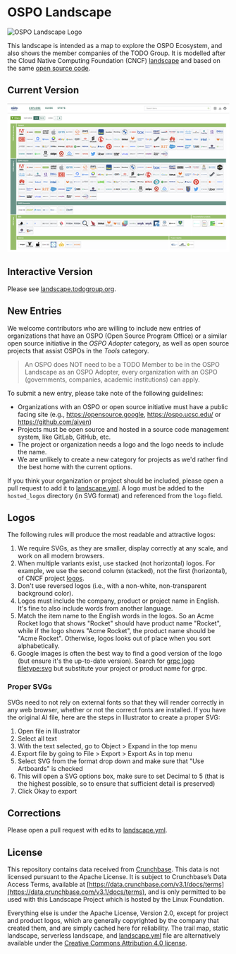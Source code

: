 # OSPO Landscape

![OSPO Landscape Logo](images/left-logo.svg)

This landscape is intended as a map to explore the OSPO Ecosystem, and also shows the member companies of the TODO Group. It is modelled after the Cloud Native Computing Foundation (CNCF) [landscape](https://landscape.cncf.io) and based on the same [open source code](https://github.com/cncf/landscape2).

## Current Version

[![OSPO Landscape](images/landscape.png)](images/landscape.png)

## Interactive Version

Please see [landscape.todogroup.org](https://landscape.todogroup.org).

## New Entries

We welcome contributors who are willing to include new entries of organizations that have an OSPO (Open Source Program Office) or a similar open source initiative in the *OSPO Adopter* category, as well as open source projects that assist OSPOs in the *Tools* category.

> An OSPO does NOT need to be a TODO Member to be in the OSPO Landscape as an OSPO Adopter, every organization with an OSPO (governments, companies, academic institutions) can apply.

To submit a new entry, please take note of the following guidelines:

* Organizations with an OSPO or open source initiative must have a public facing site (e.g., <https://opensource.google>, <https://ospo.ucsc.edu/> or <https://github.com/aiven>)
* Projects must be open source and hosted in a source code management system, like GitLab, GitHub, etc.
* The project or organization needs a logo and the logo needs to include the name.
* We are unlikely to create a new category for projects as we'd rather find the best home with the current options.

If you think your organization or project should be included, please open a pull request to add it to [landscape.yml](landscape.yml). A logo must be added to the `hosted_logos` directory (in SVG format) and referenced from the `logo` field.

## Logos

The following rules will produce the most readable and attractive logos:

1. We require SVGs, as they are smaller, display correctly at any scale, and work on all modern browsers.
2. When multiple variants exist, use stacked (not horizontal) logos. For example, we use the second column (stacked), not the first (horizontal), of CNCF project [logos](https://github.com/cncf/artwork/#cncf-incubating-logos).
3. Don't use reversed logos (i.e., with a non-white, non-transparent background color).
4. Logos must include the company, product or project name in English. It's fine to also include words from another language.
5. Match the item name to the English words in the logos. So an Acme Rocket logo that shows "Rocket" should have product name "Rocket", while if the logo shows "Acme Rocket", the product name should be "Acme Rocket". Otherwise, logos looks out of place when you sort alphabetically.
6. Google images is often the best way to find a good version of the logo (but ensure it's the up-to-date version). Search for [grpc logo filetype:svg](https://www.google.com/search?q=grpc+logo&tbs=ift:svg,imgo:1&tbm=isch) but substitute your project or product name for grpc.

### Proper SVGs

SVGs need to not rely on external fonts so that they will render correctly in any web browser, whether or not the correct fonts are installed. If you have the original AI file, here are the steps in Illustrator to create a proper SVG:

1. Open file in Illustrator
1. Select all text
1. With the text selected, go to Object > Expand in the top menu
1. Export file by going to File > Export > Export As in top menu
1. Select SVG from the format drop down and make sure that "Use Artboards" is checked
1. This will open a SVG options box, make sure to set Decimal to 5 (that is the highest possible, so to ensure that sufficient detail is preserved)
1. Click Okay to export

## Corrections

Please open a pull request with edits to [landscape.yml](landscape.yml).

## License

This repository contains data received from [Crunchbase](http://www.crunchbase.com). This data is not licensed pursuant to the Apache License. It is subject to Crunchbase’s Data Access Terms, available at [https://data.crunchbase.com/v3.1/docs/terms](https://data.crunchbase.com/v3.1/docs/terms), and is only permitted to be used with this Landscape Project which is hosted by the Linux Foundation.

Everything else is under the Apache License, Version 2.0, except for project and product logos, which are generally copyrighted by the company that created them, and are simply cached here for reliability. The trail map, static landscape, serverless landscape, and [landscape.yml](landscape.yml) file are alternatively available under the [Creative Commons Attribution 4.0 license](https://creativecommons.org/licenses/by/4.0/).
